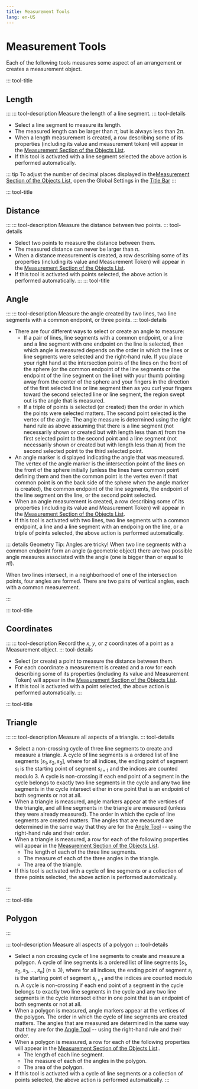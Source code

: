 ```yaml
---
title: Measurement Tools
lang: en-US
---
```


# Measurement Tools

Each of the following tools measures some aspect of an arrangement or creates a measurement object.

::: tool-title

## Length <icon-base notInline iconName="segmentLength"> </icon-base>

:::
::: tool-description
Measure the length of a line segment.
::: tool-details

- Select a line segment to measure its length.
- The measured length can be larger than $\pi$, but is always less than $2\pi$.
- When a length measurement is created, a row describing some of its properties (including its value and measurement token) will appear in the [Measurement Section of the Objects List](/userguide/toolsobjectspanel.html#objects-list).
- If this tool is activated with a line segment selected the above action is performed automatically.

::: tip
To adjust the number of decimal places displayed in the[Measurement Section of the Objects List](/userguide/toolsobjectspanel.html#objects-list), open the Global Settings in the [Title Bar](/userguide/#top-region-title-bar)
:::

::: tool-title

## Distance <icon-base notInline iconName="pointDistance"> </icon-base>

:::
::: tool-description
Measure the distance between two points.
::: tool-details

- Select two points to measure the distance between them.
- The measured distance can never be larger than $\pi$.
- When a distance measurement is created, a row describing some of its properties (including its value and Measurement Token) will appear in the [Measurement Section of the Objects List](/userguide/toolsobjectspanel.html#objects-list).
- If this tool is activated with points selected, the above action is performed automatically.
  :::
  ::: tool-title

## Angle <icon-base notInline iconName="angle"> </icon-base>

:::
::: tool-description
Measure the angle created by two lines, two line segments with a common endpoint, or three points.
::: tool-details

- There are four different ways to select or create an angle to measure:
  - If a pair of lines, line segments with a common endpoint, or a line and a line segment with one endpoint on the line is selected, then which angle is measured depends on the order in which the lines or line segments were selected and the right-hand rule. If you place your right hand at the intersection points of the lines on the front of the sphere (or the common endpoint of the line segments or the endpoint of the line segment on the line) with your thumb pointing away from the center of the sphere and your fingers in the direction of the first selected line or line segment then as you curl your fingers toward the second selected line or line segment, the region swept out is the angle that is measured.
  - If a triple of points is selected (or created) then the order in which the points were selected matters. The second point selected is the vertex of the angle. The angle measure is determined using the right hand rule as above assuming that there is a line segment (not necessarily shown or created but with length less than $\pi$) from the first selected point to the second point and a line segment (not necessarily shown or created but with length less than $\pi$) from the second selected point to the third selected point.
- An angle marker is displayed indicating the angle that was measured. The vertex of the angle marker is the intersection point of the lines on the front of the sphere initially (unless the lines have common point defining them and then the common point is the vertex even if that common point is on the back side of the sphere when the angle marker is created), the common endpoint of the line segments, the endpoint of the line segment on the line, or the second point selected.
- When an angle measurement is created, a row describing some of its properties (including its value and Measurement Token) will appear in the [Measurement Section of the Objects List](/userguide/toolsobjectspanel.html#objects-list).
- If this tool is activated with two lines, two line segments with a common endpoint, a line and a line segment with an endpoing on the line, or a triple of points selected, the above action is performed automatically.

::: details Geometry Tip: Angles are tricky!
When two line segments with a common endpoint form an angle (a geometric object) there are two possible angle measures associated with the angle (one is bigger than or equal to $\pi$!).

When two lines intersect, in a neighborhood of one of the intersection points, four angles are formed. There are two pairs of vertical angles, each with a common measurement.

:::

::: tool-title

## Coordinates <icon-base notInline iconName="coordinate"> </icon-base>

:::
::: tool-description
Record the $x$, $y$, or $z$ coordinates of a point as a Measurement object.
::: tool-details

- Select (or create) a point to measure the distance between them.
- For each coordinate a measurement is created and a row for each describing some of its properties (including its value and Measurement Token) will appear in the [Measurement Section of the Objects List](/userguide/toolsobjectspanel.html#objects-list).
- If this tool is activated with a point selected, the above action is performed automatically.
  :::

::: tool-title

## Triangle <icon-base notInline iconName="measureTriangle" />

:::
::: tool-description
Measure all aspects of a triangle.
::: tool-details

- Select a non-crossing cycle of three line segments to create and measure a triangle. A cycle of line segments is a ordered list of line segments $[s_1,s_2,s_3]$, where for all indices, the ending point of segment $s_i$ is the starting point of segment $s_{i+1}$ and the indices are counted modulo 3. A cycle is non-crossing if each end point of a segment in the cycle belongs to exactly two line segments in the cycle and any two line segments in the cycle intersect either in one point that is an endpoint of both segments or not at all.
- When a triangle is measured, angle markers appear at the vertices of the triangle, and all line segments in the triangle are measured (unless they were already measured). The order in which the cycle of line segments are created matters. The angles that are measured are determined in the same way that they are for the [Angle Tool](/tools/measurement.html#angle) -- using the right-hand rule and their order.
- When a triangle is measured, a row for each of the following properties will appear in the [Measurement Section of the Objects List](/userguide/toolsobjectspanel.html#objects-list).
  - The length of each of the three line segments.
  - The measure of each of the three angles in the triangle.
  - The area of the triangle.
- If this tool is activated with a cycle of line segments or a collection of three points selected, the above action is performed automatically.

:::

::: tool-title

## Polygon <icon-base notInline iconName="measurePolygon" />

:::

::: tool-description
Measure all aspects of a polygon
::: tool-details

- Select a non crossing cycle of line segments to create and measure a polygon. A cycle of line segments is a ordered list of line segments $[s_1,s_2,s_3, \ldots, s_n]$ ($n\geq 3$), where for all indices, the ending point of segment $s_i$ is the starting point of segment $s_{i+1}$ and the indices are counted modulo $n$. A cycle is non-crossing if each end point of a segment in the cycle belongs to exactly two line segments in the cycle and any two line segments in the cycle intersect either in one point that is an endpoint of both segments or not at all.
- When a polygon is measured, angle markers appear at the vertices of the polygon. The order in which the cycle of line segments are created matters. The angles that are measured are determined in the same way that they are for the [Angle Tool](/tools/measurement.html#angle) -- using the right-hand rule and their order.
- When a polygon is measured, a row for each of the following properties will appear in the [Measurement Section of the Objects List](/userguide/toolsobjectspanel.html#objects-list)..
  - The length of each line segment.
  - The measure of each of the angles in the polygon.
  - The area of the polygon.
- If this tool is activated with a cycle of line segments or a collection of points selected, the above action is performed automatically.
  :::
